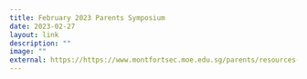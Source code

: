 ```yaml
---
title: February 2023 Parents Symposium
date: 2023-02-27
layout: link
description: ""
image: ""
external: https://https://www.montfortsec.moe.edu.sg/parents/resources-for-parents/
---
```




